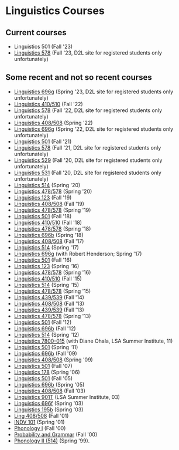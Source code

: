 # Linguistics Courses

## Current courses

- Linguistics 501 (Fall '23)
- <a href="https://d2l.arizona.edu/d2l/home/1345139">Linguistics 578</a> (Fall '23, D2L site for registered students only unfortunately)

## Some recent and not so recent courses

- <a href="https://d2l.arizona.edu/d2l/home/1251751">Linguistics 696g</a> (Spring '23, D2L site for registered students only unfortunately)
- <a href="https://faculty.sbs.arizona.edu/hammond/ling410510-f22/">Linguistics 410/510</a> (Fall '22)
- <a href="https://d2l.arizona.edu/d2l/home/1192836">Linguistics 578</a> (Fall '22, D2L site for registered students only unfortunately)
- <a href="https://faculty.sbs.arizona.edu/hammond/ling408508-s22/">Linguistics 408/508</a> (Spring '22)
- <a href="https://d2l.arizona.edu/d2l/home/1152539">Linguistics 696g</a> (Spring '22, D2L site for registered students only unfortunately)
- <a href="https://faculty.sbs.arizona.edu/hammond/ling501-f21/">Linguistics 501</a> (Fall '21)
- <a href="https://d2l.arizona.edu/d2l/home/1079300">Linguistics 578</a> (Fall '21, D2L site for registered students only unfortunately)
- <a href="https://d2l.arizona.edu/d2l/home/935473">Linguistics 529</a> (Fall '20, D2L site for registered students only unfortunately)
- <a href="https://d2l.arizona.edu/d2l/home/935478">Linguistics 531</a> (Fall '20, D2L site for registered students only unfortunately)
- <a href="https://faculty.sbs.arizona.edu/hammond/ling514-sp20/">Linguistics 514</a> (Spring '20)
- <a href="https://faculty.sbs.arizona.edu/hammond/ling578-sp20/">Linguistics 478/578</a> (Spring '20)
- <a href="https://faculty.sbs.arizona.edu/hammond/ling123-f19/">Linguistics 123</a> (Fall '19)
- <a href="https://faculty.sbs.arizona.edu/hammond/ling408508-f19/">Linguistics 408/508</a> (Fall '19)
- <a href="https://faculty.sbs.arizona.edu/hammond/ling578-sp19/">Linguistics 478/578</a> (Spring '19)
- <a href="https://faculty.sbs.arizona.edu/hammond/ling501-f18/">Linguistics 501</a> (Fall '18)
- <a href="https://faculty.sbs.arizona.edu/hammond/ling410510-f18/">Linguistics 410/510</a> (Fall '18)
- <a href="https://faculty.sbs.arizona.edu/hammond/ling578-sp18/">Linguistics 478/578</a> (Spring '18)
- <a href="https://faculty.sbs.arizona.edu/hammond/ling696b-sp18/">Linguistics 696b</a> (Spring '18)
- <a href="https://faculty.sbs.arizona.edu/hammond/ling508-f17/">Linguistics 408/508</a> (Fall '17)
- <a href="https://faculty.sbs.arizona.edu/hammond/ling514-sp17/">Linguistics 514</a> (Spring '17)
- <a href="https://faculty.sbs.arizona.edu/hammond/ling696g-sp17/">Linguistics 696g</a> (with Robert Henderson; Spring '17)
- <a href="http://dingo.sbs.arizona.edu/~hammond/ling501-f16/">Linguistics 501</a> (Fall '16)
- <a href="http://dingo.sbs.arizona.edu/~hammond/ling123-sp16/"> Linguistics 123</a> (Spring '16)
- <a href="http://dingo.sbs.arizona.edu/~hammond/ling578-sp16/"> Linguistics 478/578</a> (Spring '16)
- <a href="http://dingo.sbs.arizona.edu/~hammond/ling410-f15/"> Linguistics 410/510</a> (Fall '15)
- <a href="http://dingo.sbs.arizona.edu/~hammond/ling514-sp15/"> Linguistics 514</a> (Spring '15)
- <a href="http://dingo.sbs.arizona.edu/~hammond/ling578-sp15/"> Linguistics 478/578</a> (Spring '15)
- <a href="http://dingo.sbs.arizona.edu/~hammond/ling439-f14/"> Linguistics 439/539</a> (Fall '14)
- <a href="http://dingo.sbs.arizona.edu/~hammond/ling408-f13/">Linguistics 408/508</a> (Fall '13)
- <a href="http://dingo.sbs.arizona.edu/~hammond/ling439-f13/">Linguistics 439/539</a> (Fall '13)
- <a href="http://dingo.sbs.arizona.edu/~hammond/ling578-sp13/">Linguistics 478/578</a> (Spring '13)
- <a href="http://dingo.sbs.arizona.edu/~hammond/ling501-f12/">Linguistics 501</a> (Fall '12)
- <a href="http://dingo.sbs.arizona.edu/~hammond/ling696b-f12/">Linguistics 696b</a> (Fall '12)
- <a href="http://dingo.sbs.arizona.edu/~hammond/ling514-sp12/">Linguistics 514</a> (Spring '12)
- <a href="http://dingo.sbs.arizona.edu/~hammond/lsasummer11/">Linguistics 7800-015</a> (with Diane Ohala, LSA Summer Institute, 11)
- <a href="http://dingo.sbs.arizona.edu/~hammond/ling501-sp11/">Linguistics 501</a> (Spring '11)
- <a href="http://dingo.sbs.arizona.edu/~hammond/ling696b-f09/">Linguistics 696b</a> (Fall '09)
- <a href="http://dingo.sbs.arizona.edu/~hammond/ling408-s09/">Linguistics 408/508</a> (Spring '09)
- <a href="http://dingo.sbs.arizona.edu/~hammond/ling501-f07/">Linguistics 501</a> (Fall '07)
- <a href="http://dingo.sbs.arizona.edu/~hammond/ling178-sp06/">Linguistics 178</a> (Spring '06)
- <a href="http://dingo.sbs.arizona.edu/~hammond/ling501-f05/">Linguistics 501</a> (Fall '05)
- <a href="http://dingo.sbs.arizona.edu/~hammond/ling696b-sp05/">Linguistics 696b</a> (Spring '05)
- <a href="http://dingo.sbs.arizona.edu/~hammond/ling408-f03/">Linguistics 408/508</a> (Fall '03)
- <a href="http://dingo.sbs.arizona.edu/~hammond/lsasummer03/">Linguistics 901T</a> (LSA Summer Institute, 03)
- <a href="http://dingo.sbs.arizona.edu/~hammond/ling696f-sp03/">Linguistics 696f</a> (Spring '03)
- <a href="http://dingo.sbs.arizona.edu/~hammond/ling195b-sp03/">Linguistics 195b</a> (Spring '03)
- <a href="http://dingo.sbs.arizona.edu/~hammond/mhw3/mh/408f01/CTFL.html">Ling 408/508</a> (Fall '01)
- <a href="http://dingo.sbs.arizona.edu/~hammond/mhw3/mh/101s01/overview.html">INDV 101</a> (Spring '01)
- <a href="http://dingo.sbs.arizona.edu/~hammond/mhw3/mh/510f00/index.html">Phonology I</a> (Fall '00)
- <a href="http://dingo.sbs.arizona.edu/~hammond/mhw3/mh/696f00/index.html">Probability and Grammar</a> (Fall '00)
- <a href="http://dingo.sbs.arizona.edu/~hammond/mhw3/mh/514s99/overview.html">Phonology II (514)</a> (Spring '99).




